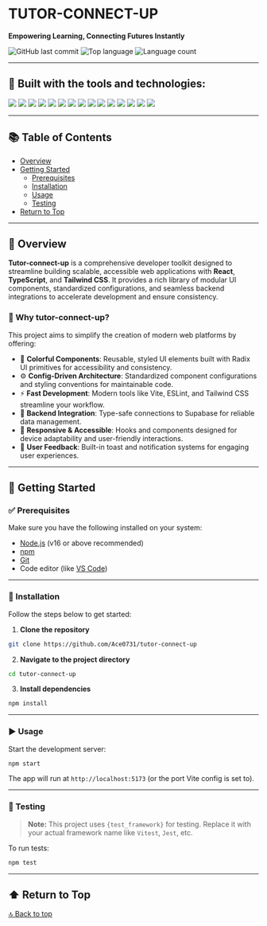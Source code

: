 # TUTOR-CONNECT-UP

**Empowering Learning, Connecting Futures Instantly**

![GitHub last commit](https://img.shields.io/github/last-commit/Ace0731/tutor-connect-up)
![Top language](https://img.shields.io/github/languages/top/Ace0731/tutor-connect-up)
![Language count](https://img.shields.io/github/languages/count/Ace0731/tutor-connect-up)

---


## 🔧 Built with the tools and technologies:

<p align="left">
  <img src="https://img.shields.io/badge/JSON-000000?style=for-the-badge&logo=json&logoColor=white" />
  <img src="https://img.shields.io/badge/Markdown-000000?style=for-the-badge&logo=markdown&logoColor=white" />
  <img src="https://img.shields.io/badge/npm-CB3837?style=for-the-badge&logo=npm&logoColor=white" />
  <img src="https://img.shields.io/badge/Autoprefixer-DD3735?style=for-the-badge&logo=autoprefixer&logoColor=white" />
  <img src="https://img.shields.io/badge/PostCSS-DD3A0A?style=for-the-badge&logo=postcss&logoColor=white" />
  <img src="https://img.shields.io/badge/TOML-000000?style=for-the-badge&logo=toml&logoColor=white" />
  <img src="https://img.shields.io/badge/JavaScript-F7DF1E?style=for-the-badge&logo=javascript&logoColor=black" />
  <img src="https://img.shields.io/badge/Supabase-3ECF8E?style=for-the-badge&logo=supabase&logoColor=white" />
  <img src="https://img.shields.io/badge/React-20232A?style=for-the-badge&logo=react&logoColor=61DAFB" />
  <img src="https://img.shields.io/badge/TypeScript-3178C6?style=for-the-badge&logo=typescript&logoColor=white" />
  <img src="https://img.shields.io/badge/Zod-000000?style=for-the-badge&logoColor=white" />
  <img src="https://img.shields.io/badge/Vite-646CFF?style=for-the-badge&logo=vite&logoColor=white" />
  <img src="https://img.shields.io/badge/ESLint-4B32C3?style=for-the-badge&logo=eslint&logoColor=white" />
  <img src="https://img.shields.io/badge/date--fns-000000?style=for-the-badge&logoColor=white" />
  <img src="https://img.shields.io/badge/React%20Hook%20Form-EC5990?style=for-the-badge&logo=reacthookform&logoColor=white" />
</p>

---

## 📚 Table of Contents

- [Overview](#-overview)
- [Getting Started](#-getting-started)
  - [Prerequisites](#-prerequisites)
  - [Installation](#-installation)
  - [Usage](#-usage)
  - [Testing](#-testing)
- [Return to Top](#-return-to-top)

---

## 🧩 Overview

**Tutor-connect-up** is a comprehensive developer toolkit designed to streamline building scalable, accessible web applications with **React**, **TypeScript**, and **Tailwind CSS**. It provides a rich library of modular UI components, standardized configurations, and seamless backend integrations to accelerate development and ensure consistency.

### 🚀 Why tutor-connect-up?

This project aims to simplify the creation of modern web platforms by offering:

- 🎨 **Colorful Components**: Reusable, styled UI elements built with Radix UI primitives for accessibility and consistency.
- ⚙️ **Config-Driven Architecture**: Standardized component configurations and styling conventions for maintainable code.
- ⚡ **Fast Development**: Modern tools like Vite, ESLint, and Tailwind CSS streamline your workflow.
- 🔗 **Backend Integration**: Type-safe connections to Supabase for reliable data management.
- 📱 **Responsive & Accessible**: Hooks and components designed for device adaptability and user-friendly interactions.
- 💬 **User Feedback**: Built-in toast and notification systems for engaging user experiences.

---

## 🚀 Getting Started

### ✅ Prerequisites

Make sure you have the following installed on your system:

- [Node.js](https://nodejs.org/) (v16 or above recommended)
- [npm](https://www.npmjs.com/)
- [Git](https://git-scm.com/)
- Code editor (like [VS Code](https://code.visualstudio.com/))

---

### 🧪 Installation

Follow the steps below to get started:

1. **Clone the repository**

```bash
git clone https://github.com/Ace0731/tutor-connect-up
```

2. **Navigate to the project directory**

```bash
cd tutor-connect-up
```

3. **Install dependencies**

```bash
npm install
```

---

### ▶️ Usage

Start the development server:

```bash
npm start
```

The app will run at `http://localhost:5173` (or the port Vite config is set to).

---

### 🧪 Testing

> **Note:** This project uses `{test_framework}` for testing. Replace it with your actual framework name like `Vitest`, `Jest`, etc.

To run tests:

```bash
npm test
```

---

## ⬆ Return to Top

[🔝 Back to top](#tutor-connect-up)

